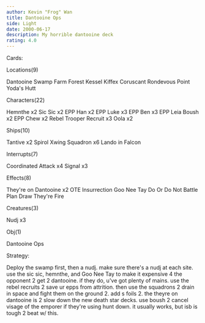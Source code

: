 ```yaml
---
author: Kevin "Frog" Wan
title: Dantooine Ops
side: Light
date: 2000-06-17
description: My horrible dantooine deck
rating: 4.0
---
```

Cards: 

Locations(9)

Dantooine
Swamp
Farm
Forest
Kessel
Kiffex
Coruscant
Rondevous Point
Yoda's Hutt

Characters(22)

Hemnthe x2
Sic Sic x2
EPP Han x2
EPP Luke x3
EPP Ben x3
EPP Leia
Boush x2
EPP Chew x2
Rebel Trooper Recruit x3
Oola x2

Ships(10)

Tantive x2
Spirol
Xwing Squadron x6
Lando in Falcon

Interrupts(7)

Coordinated Attack x4
Signal x3

Effects(8)

They're on Dantooine x2
OTE
Insurrection
Goo Nee Tay
Do Or Do Not
Battle Plan
Draw They're Fire

Creatures(3)

Nudj x3

Obj(1)

Dantooine Ops

Strategy: 

Deploy the swamp first, then a nudj. make sure there's a nudj at each site. use the sic sic, hemnthe, and Goo Nee Tay to make it expensive 4 the opponent 2 get 2 dantooine. if they do, u've got plenty of mains. use the rebel recruits 2 save ur epps from attrition. then use the squadrons 2 drain in space and fight them on the ground 2. add s foils 2. the theyre on dantooine is 2 slow down the new death star decks. use boush 2 cancel visage of the emporer if they're using hunt down. it usually works, but isb is tough 2 beat w/ this.